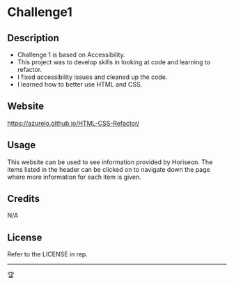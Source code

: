 # Challenge1

## Description
- Challenge 1 is based on Accessibility.
- This project was to develop skills in looking at code and learning to refactor.
- I fixed accessibility issues and cleaned up the code.
- I learned how to better use HTML and CSS.

## Website
https://azurelo.github.io/HTML-CSS-Refactor/

## Usage

This website can be used to see information provided by Horiseon. The items listed in the header can be clicked on to navigate down the page where more information for each item is given.

## Credits

N/A

## License

Refer to the LICENSE in rep.

---

🏆
